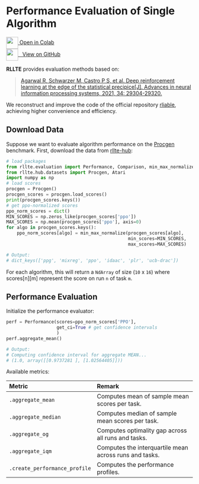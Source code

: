 # Performance Evaluation of Single Algorithm

<div class="badge">
<a href="https://colab.research.google.com/github/RLE-Foundation/rllte/blob/main/examples/model_evaluation.ipynb">
<img src="../../../assets/images/colab-logo.svg" style="height: 32px; vertical-align:middle;">
Open in Colab
</a>
</div>

<div class="badge">
<a href="https://github.com/RLE-Foundation/rllte/blob/main/examples/model_evaluation.ipynb">
<img src="../../../assets/images/github-logo.svg" style="height: 32px; vertical-align:middle;">
&nbsp;&nbsp;View on GitHub
</a>
</div>

**RLLTE** provides evaluation methods based on:

> [Agarwal R, Schwarzer M, Castro P S, et al. Deep reinforcement learning at the edge of the statistical precipice[J]. Advances in neural information processing systems, 2021, 34: 29304-29320.](https://proceedings.neurips.cc/paper/2021/file/f514cec81cb148559cf475e7426eed5e-Paper.pdf)

We reconstruct and improve the code of the official repository [rliable](https://github.com/google-research/rliable), achieving higher convenience and efficiency.

## Download Data
Suppose we want to evaluate algorithm performance on the [Procgen](https://github.com/openai/procgen) benchmark. First, download the data from 
[rllte-hub](https://hub.rllte.dev/):
``` py title="example.py"
# load packages
from rllte.evaluation import Performance, Comparison, min_max_normalize
from rllte.hub.datasets import Procgen, Atari
import numpy as np
# load scores
procgen = Procgen()
procgen_scores = procgen.load_scores()
print(procgen_scores.keys())
# get ppo-normalized scores
ppo_norm_scores = dict()
MIN_SCORES = np.zeros_like(procgen_scores['ppo'])
MAX_SCORES = np.mean(procgen_scores['ppo'], axis=0)
for algo in procgen_scores.keys():
    ppo_norm_scores[algo] = min_max_normalize(procgen_scores[algo],
                                              min_scores=MIN_SCORES,
                                              max_scores=MAX_SCORES)

# Output:
# dict_keys(['ppg', 'mixreg', 'ppo', 'idaac', 'plr', 'ucb-drac'])
```
For each algorithm, this will return a `NdArray` of size (`10` x `16`) where scores[n][m] represent the score on run `n` of task `m`.

## Performance Evaluation
Initialize the performance evaluator:
``` py title="example.py"
perf = Performance(scores=ppo_norm_scores['PPO'], 
                   get_ci=True # get confidence intervals
                   )
perf.aggregate_mean()

# Output:
# Computing confidence interval for aggregate MEAN...
# (1.0, array([[0.9737281 ], [1.02564405]]))
```
Available metrics:

|Metric|Remark|
|:-|:-|
|`.aggregate_mean`|Computes mean of sample mean scores per task.|
|`.aggregate_median`|Computes median of sample mean scores per task.|
|`.aggregate_og`|Computes optimality gap across all runs and tasks.|
|`.aggregate_iqm`|Computes the interquartile mean across runs and tasks.|
|`.create_performance_profile`|Computes the performance profiles.|